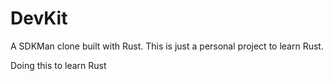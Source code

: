 # DevKit
A SDKMan clone built with Rust. This is just a personal project to learn Rust.

Doing this to learn Rust
